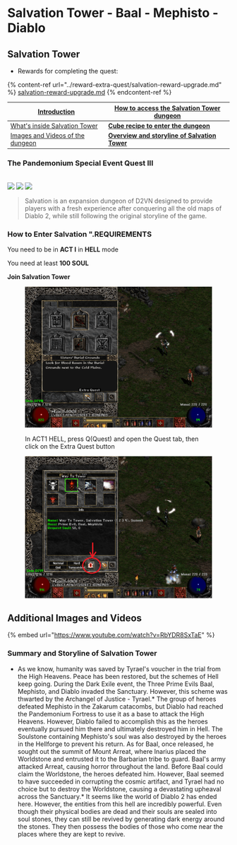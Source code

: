 # Salvation Tower - Baal - Mephisto - Diablo

## Salvation Tower

* Rewards for completing the quest:

{% content-ref url="../reward-extra-quest/salvation-reward-upgrade.md" %}
[salvation-reward-upgrade.md](../reward-extra-quest/salvation-reward-upgrade.md)
{% endcontent-ref %}

| [Introduction](https://diablo2-en.com/tm/docs/wiki/a/extra-quest/salvation-tower/#introduction)                      | [**How to access the Salvation Tower dungeon**](https://diablo2-en.com/tm/docs/wiki/a/extra-quest/salvation-tower/#salva2)      |
| ------------------------------------------------------------------------------------------------------------------------- | --------------------------------------------------------------------------------------------------------------------------------------- |
| [What's inside Salvation Tower](https://diablo2-en.com/tm/docs/wiki/a/extra-quest/salvation-tower/#introduction) | [**Cube recipe to enter the dungeon**](https://diablo2-en.com/tm/docs/wiki/a/extra-quest/salvation-tower/#salva3)     |
| [Images and Videos of the dungeon](https://diablo2-en.com/tm/docs/wiki/a/extra-quest/salvation-tower/#salva4)        | [**Overview and storyline of Salvation Tower**](https://diablo2-en.com/tm/docs/wiki/a/extra-quest/salvation-tower/#salva5) |

### **The Pandemonium Special Event Quest III** <a href="#introduction" id="introduction"></a>

\
![](https://i0.wp.com/diablo2-en.com/wp-content/uploads/2020/09/Baal\_28Diablo\_II29.gif?resize=88%2C204\&ssl=1) ![](https://i1.wp.com/diablo2-en.com/wp-content/uploads/2020/09/Mephisto\_28Diablo\_II29.gif?resize=185%2C171\&ssl=1) ![](https://i1.wp.com/diablo2-en.com/wp-content/uploads/2020/09/Diablo\_28Diablo\_II29.gif?resize=135%2C158\&ssl=1)

> Salvation is an expansion dungeon of D2VN designed to provide players with a fresh experience after conquering all the old maps of Diablo 2, while still following the original storyline of the game.

### **How to Enter Salvation** <a href="#salva2" id="salva2"></a>".**REQUIREMENTS**   
You need to be in **ACT I** in **HELL** mode  

You need at least **100 SOUL**

**Join Salvation Tower**  

<figure><img src="../../.gitbook/assets/image (32).png" alt=""><figcaption><p>In ACT1 HELL, press Q(Quest) and open the Quest tab, then click on the Extra Quest button</p></figcaption></figure>  

<figure><img src="../../.gitbook/assets/image (68).png" alt=""><figcaption></figcaption></figure>  

## **Additional Images and Videos** <a href="#salva4" id="salva4"></a>  

{% embed url="https://www.youtube.com/watch?v=RbYDR8SxTaE" %}  

### Summary and Storyline of Salvation Tower <a href="#salva5" id="salva5"></a>  

* As we know, humanity was saved by Tyrael's voucher in the trial from the High Heavens. Peace has been restored, but the schemes of Hell keep going. During the Dark Exile event, the Three Prime Evils Baal, Mephisto, and Diablo invaded the Sanctuary. However, this scheme was thwarted by the Archangel of Justice - Tyrael.* The group of heroes defeated Mephisto in the Zakarum catacombs, but Diablo had reached the Pandemonium Fortress to use it as a base to attack the High Heavens. However, Diablo failed to accomplish this as the heroes eventually pursued him there and ultimately destroyed him in Hell. The Soulstone containing Mephisto's soul was also destroyed by the heroes in the Hellforge to prevent his return. As for Baal, once released, he sought out the summit of Mount Arreat, where Inarius placed the Worldstone and entrusted it to the Barbarian tribe to guard. Baal's army attacked Arreat, causing horror throughout the land. Before Baal could claim the Worldstone, the heroes defeated him. However, Baal seemed to have succeeded in corrupting the cosmic artifact, and Tyrael had no choice but to destroy the Worldstone, causing a devastating upheaval across the Sanctuary.* It seems like the world of Diablo 2 has ended here. However, the entities from this hell are incredibly powerful. Even though their physical bodies are dead and their souls are sealed into soul stones, they can still be revived by generating dark energy around the stones. They then possess the bodies of those who come near the places where they are kept to revive.